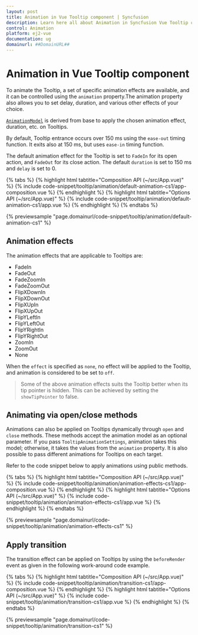 ```yaml
---
layout: post
title: Animation in Vue Tooltip component | Syncfusion
description: Learn here all about Animation in Syncfusion Vue Tooltip component of Syncfusion Essential JS 2 and more.
control: Animation 
platform: ej2-vue
documentation: ug
domainurl: ##DomainURL##
---
```


# Animation in Vue Tooltip component

To animate the Tooltip, a set of specific animation effects are available, and it can be controlled using the `animation` property.The animation property also allows you to set delay, duration, and various other effects of your choice.

[`AnimationModel`](https://ej2.syncfusion.com/vue/documentation/api/tooltip/animationModel/) is derived from base to apply the chosen animation effect, duration, etc. on Tooltips.

By default, Tooltip entrance occurs over 150 ms using the `ease-out` timing function. It exits also at 150 ms, but uses `ease-in` timing function.

The default animation effect for the Tooltip is set to `FadeIn` for its open action, and `FadeOut` for its close action. The default `duration` is set to 150 ms and `delay` is set to 0.

{% tabs %}
{% highlight html tabtitle="Composition API (~/src/App.vue)" %}
{% include code-snippet/tooltip/animation/default-animation-cs1/app-composition.vue %}
{% endhighlight %}
{% highlight html tabtitle="Options API (~/src/App.vue)" %}
{% include code-snippet/tooltip/animation/default-animation-cs1/app.vue %}
{% endhighlight %}
{% endtabs %}
        
{% previewsample "page.domainurl/code-snippet/tooltip/animation/default-animation-cs1" %}

## Animation effects

The animation effects that are applicable to Tooltips are:

* FadeIn
* FadeOut
* FadeZoomIn
* FadeZoomOut
* FlipXDownIn
* FlipXDownOut
* FlipXUpIn
* FlipXUpOut
* FlipYLeftIn
* FlipYLeftOut
* FlipYRightIn
* FlipYRightOut
* ZoomIn
* ZoomOut
* None

When the `effect` is specified as `none`, no effect will be applied to the Tooltip, and animation is considered to be set to `off`.

> Some of the above animation effects suits the Tooltip better when its tip pointer is hidden.
> This can be achieved by setting the `showTipPointer` to false.

## Animating via open/close methods

Animations can also be applied on Tooltips dynamically through `open` and `close` methods. These methods accept the animation model as an
 optional parameter. If you pass `TooltipAnimationSettings`, animation takes this model; otherwise, it takes the values from the
  `animation` property. It is also possible to pass different animations for Tooltips on each target.

Refer to the code snippet below to apply animations using public methods.

{% tabs %}
{% highlight html tabtitle="Composition API (~/src/App.vue)" %}
{% include code-snippet/tooltip/animation/animation-effects-cs1/app-composition.vue %}
{% endhighlight %}
{% highlight html tabtitle="Options API (~/src/App.vue)" %}
{% include code-snippet/tooltip/animation/animation-effects-cs1/app.vue %}
{% endhighlight %}
{% endtabs %}
        
{% previewsample "page.domainurl/code-snippet/tooltip/animation/animation-effects-cs1" %}

## Apply transition

The transition effect can be applied on Tooltips by using the `beforeRender` event as given in the following work-around code example.

{% tabs %}
{% highlight html tabtitle="Composition API (~/src/App.vue)" %}
{% include code-snippet/tooltip/animation/transition-cs1/app-composition.vue %}
{% endhighlight %}
{% highlight html tabtitle="Options API (~/src/App.vue)" %}
{% include code-snippet/tooltip/animation/transition-cs1/app.vue %}
{% endhighlight %}
{% endtabs %}
        
{% previewsample "page.domainurl/code-snippet/tooltip/animation/transition-cs1" %}